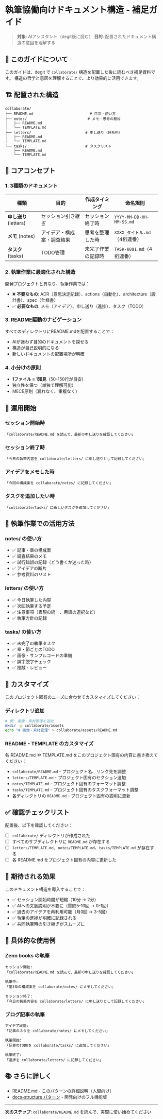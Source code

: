 # 執筆協働向けドキュメント構造 - 補足ガイド

> **対象**: AIアシスタント（degit後に読む）
> **目的**: 配置されたドキュメント構造の意図を理解する

## 📖 このガイドについて

このガイドは、degit で `collaborate/` 構造を配置した後に読むべき補足資料です。
構造の哲学と意図を理解することで、より効果的に活用できます。

## 🏗️ 配置された構造

```
collaborate/
├── README.md                          # 目次・使い方
├── notes/                            # メモ・思考の断片
│   ├── README.md
│   └── TEMPLATE.md
├── letters/                         # 申し送り（時系列）
│   ├── README.md
│   └── TEMPLATE.md
└── tasks/                           # タスクリスト
    ├── README.md
    └── TEMPLATE.md
```

## 🎯 コアコンセプト

### 1. 3種類のドキュメント

| 種類 | 目的 | 作成タイミング | 命名規則 |
|------|------|----------------|----------|
| **申し送り** (letters) | セッション引き継ぎ | セッション終了時 | `YYYY-MM-DD-HH-MM-SS.md` |
| **メモ** (notes) | アイデア・構成案・調査結果 | 思考を整理した時 | `XXXX_タイトル.md`（4桁連番） |
| **タスク** (tasks) | TODO管理 | 未完了作業の記録時 | `TASK-0001.md`（4桁連番） |

### 2. 執筆作業に最適化された構造

開発プロジェクトと異なり、執筆作業では：
- ❌ **不要なもの**: ADR（意思決定記録）、actions（自動化）、architecture（設計書）、spec（仕様書）
- ✅ **必要なもの**: メモ（アイデア）、申し送り（進捗）、タスク（TODO）

### 3. README駆動のナビゲーション

すべてのディレクトリにREADME.mdを配置することで：
- AIが迷わず目的のドキュメントを探せる
- 構造が自己説明的になる
- 新しいドキュメントの配置場所が明確

### 4. 小分けの原則

- **1ファイル = 1知見**（50-150行が目安）
- 独立性を保つ（単独で理解可能）
- MECE原則（漏れなく、重複なく）

## 🚀 運用開始

### セッション開始時

```
「collaborate/README.md を読んで、最新の申し送りを確認してください」
```

### セッション終了時

```
「今日の執筆内容を collaborate/letters/ に申し送りとして記録してください」
```

### アイデアをメモした時

```
「今回の構成案を collaborate/notes/ に記録してください」
```

### タスクを追加したい時

```
「collaborate/tasks/ に新しいタスクを追加してください」
```

## 📝 執筆作業での活用方法

### notes/ の使い方

- ✅ 記事・章の構成案
- ✅ 調査結果のメモ
- ✅ 試行錯誤の記録（どう書くか迷った時）
- ✅ アイデアの断片
- ✅ 参考資料のリスト

### letters/ の使い方

- ✅ 今日執筆した内容
- ✅ 次回執筆する予定
- ✅ 注意事項（表現の統一、用語の選択など）
- ✅ 執筆方針の記録

### tasks/ の使い方

- ✅ 未完了の執筆タスク
- ✅ 章・節ごとのTODO
- ✅ 画像・サンプルコードの準備
- ✅ 誤字脱字チェック
- ✅ 推敲・レビュー

## 🔧 カスタマイズ

このプロジェクト固有のニーズに合わせてカスタマイズしてください：

### ディレクトリ追加

```bash
# 例: 画像・素材管理を追加
mkdir -p collaborate/assets
echo "# 画像・素材管理" > collaborate/assets/README.md
```

### README・TEMPLATE のカスタマイズ

各 README.md や TEMPLATE.md をこのプロジェクト固有の内容に書き換えてください：

- `collaborate/README.md` - プロジェクト名、リンク先を調整
- `letters/TEMPLATE.md` - プロジェクト固有のセクション追加
- `notes/TEMPLATE.md` - プロジェクト固有のフォーマット調整
- `tasks/TEMPLATE.md` - プロジェクト固有のタスクフォーマット調整
- 各ディレクトリの `README.md` - プロジェクト固有の説明に更新

## ✅ 確認チェックリスト

配置後、以下を確認してください：

- [ ] `collaborate/` ディレクトリが作成された
- [ ] すべてのサブディレクトリに `README.md` が存在する
- [ ] `letters/TEMPLATE.md`、`notes/TEMPLATE.md`、`tasks/TEMPLATE.md` が存在する
- [ ] 各 README.md をプロジェクト固有の内容に更新した

## 🎯 期待される効果

このドキュメント構造を導入することで：

- ✅ セッション開始時間が短縮（10分 → 2分）
- ✅ AIへの文脈説明が不要に（質問5-10回 → 0-1回）
- ✅ 過去のアイデアを再利用可能（月0回 → 3-5回）
- ✅ 執筆の進捗が明確に記録される
- ✅ 共同執筆時の引き継ぎがスムーズに

## 🎨 具体的な使用例

### Zenn books の執筆

```
セッション開始:
「collaborate/README.md を読んで、最新の申し送りを確認してください」

執筆中:
「第3章の構成案を collaborate/notes/ にメモしてください」

セッション終了:
「今日の執筆内容を collaborate/letters/ に申し送りとして記録してください」
```

### ブログ記事の執筆

```
アイデア段階:
「記事のネタを collaborate/notes/ にメモしてください」

執筆開始:
「記事のTODOを collaborate/tasks/ に追加してください」

執筆終了:
「進捗を collaborate/letters/ に記録してください」
```

## 📚 さらに詳しく

- [README.md](./README.md) - このパターンの詳細説明（人間向け）
- [docs-structure パターン](../docs-structure/) - 開発向けのフル機能版

---

**次のステップ**: `collaborate/README.md` を読んで、実際に使い始めてください
